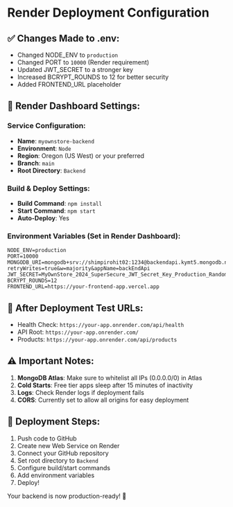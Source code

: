 # Render Deployment Configuration

## ✅ Changes Made to .env:
- Changed NODE_ENV to `production`
- Changed PORT to `10000` (Render requirement)
- Updated JWT_SECRET to a stronger key
- Increased BCRYPT_ROUNDS to 12 for better security
- Added FRONTEND_URL placeholder

## 🚀 Render Dashboard Settings:

### Service Configuration:
- **Name**: `myownstore-backend`
- **Environment**: `Node`
- **Region**: Oregon (US West) or your preferred
- **Branch**: `main`
- **Root Directory**: `Backend`

### Build & Deploy Settings:
- **Build Command**: `npm install`
- **Start Command**: `npm start`
- **Auto-Deploy**: Yes

### Environment Variables (Set in Render Dashboard):
```
NODE_ENV=production
PORT=10000
MONGODB_URI=mongodb+srv://shimpirohit02:1234@backendapi.kymt5.mongodb.net/MyOwnStore?retryWrites=true&w=majority&appName=backEndApi
JWT_SECRET=MyOwnStore_2024_SuperSecure_JWT_Secret_Key_Production_Random_12345
BCRYPT_ROUNDS=12
FRONTEND_URL=https://your-frontend-app.vercel.app
```

## 🔗 After Deployment Test URLs:
- Health Check: `https://your-app.onrender.com/api/health`
- API Root: `https://your-app.onrender.com/`
- Products: `https://your-app.onrender.com/api/products`

## ⚠️ Important Notes:
1. **MongoDB Atlas**: Make sure to whitelist all IPs (0.0.0.0/0) in Atlas
2. **Cold Starts**: Free tier apps sleep after 15 minutes of inactivity
3. **Logs**: Check Render logs if deployment fails
4. **CORS**: Currently set to allow all origins for easy deployment

## 🎯 Deployment Steps:
1. Push code to GitHub
2. Create new Web Service on Render
3. Connect your GitHub repository
4. Set root directory to `Backend`
5. Configure build/start commands
6. Add environment variables
7. Deploy!

Your backend is now production-ready! 🚀
